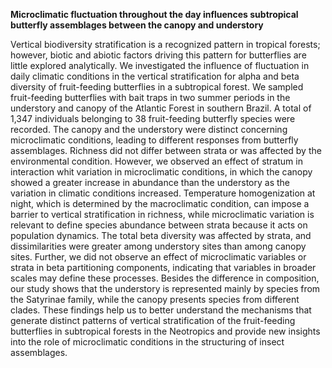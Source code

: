 **Microclimatic fluctuation throughout the day influences subtropical butterfly assemblages between the canopy and understory**

Vertical biodiversity stratification is a recognized pattern in tropical forests; however, biotic and abiotic factors driving this pattern for butterflies are little explored analytically. We investigated the influence of fluctuation in daily climatic conditions in the vertical stratification for alpha and beta diversity of fruit-feeding butterflies in a subtropical forest. We sampled fruit-feeding butterflies with bait traps in two summer periods in the understory and canopy of the Atlantic Forest in southern Brazil. A total of 1,347 individuals belonging to 38 fruit-feeding butterfly species were recorded. The canopy and the understory were distinct concerning microclimatic conditions, leading to different responses from butterfly assemblages. Richness did not differ between strata or was affected by the environmental condition. However, we observed an effect of stratum in interaction whit variation in microclimatic conditions, in which the canopy showed a greater increase in abundance than the understory as the variation in climatic conditions increased. Temperature homogenization at night, which is determined by the macroclimatic condition, can impose a barrier to vertical stratification in richness, while microclimatic variation is relevant to define species abundance between strata because it acts on population dynamics. The total beta diversity was affected by strata, and dissimilarities were greater among understory sites than among canopy sites. Further, we did not observe an effect of microclimatic variables or strata in beta partitioning components, indicating that variables in broader scales may define these processes. Besides the difference in composition, our study shows that the understory is represented mainly by species from the Satyrinae family, while the canopy presents species from different clades. These findings help us to better understand the mechanisms that generate distinct patterns of vertical stratification of the fruit-feeding butterflies in subtropical forests in the Neotropics and provide new insights into the role of microclimatic conditions in the structuring of insect assemblages. 
